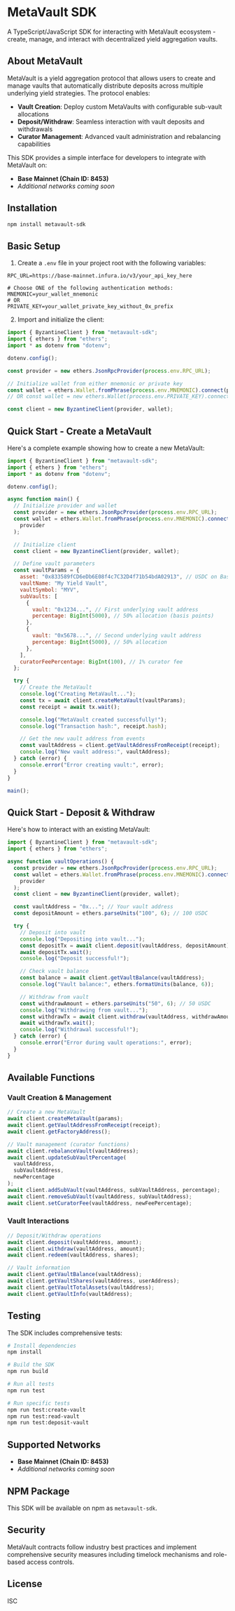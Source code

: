# MetaVault SDK

A TypeScript/JavaScript SDK for interacting with MetaVault ecosystem - create, manage, and interact with decentralized yield aggregation vaults.

## About MetaVault

MetaVault is a yield aggregation protocol that allows users to create and manage vaults that automatically distribute deposits across multiple underlying yield strategies. The protocol enables:

- **Vault Creation**: Deploy custom MetaVaults with configurable sub-vault allocations
- **Deposit/Withdraw**: Seamless interaction with vault deposits and withdrawals
- **Curator Management**: Advanced vault administration and rebalancing capabilities

This SDK provides a simple interface for developers to integrate with MetaVault on:

- **Base Mainnet (Chain ID: 8453)**
- _Additional networks coming soon_

## Installation

```bash
npm install metavault-sdk
```

## Basic Setup

1. Create a `.env` file in your project root with the following variables:

```shell
RPC_URL=https://base-mainnet.infura.io/v3/your_api_key_here

# Choose ONE of the following authentication methods:
MNEMONIC=your_wallet_mnemonic
# OR
PRIVATE_KEY=your_wallet_private_key_without_0x_prefix
```

2. Import and initialize the client:

```typescript
import { ByzantineClient } from "metavault-sdk";
import { ethers } from "ethers";
import * as dotenv from "dotenv";

dotenv.config();

const provider = new ethers.JsonRpcProvider(process.env.RPC_URL);

// Initialize wallet from either mnemonic or private key
const wallet = ethers.Wallet.fromPhrase(process.env.MNEMONIC).connect(provider);
// OR const wallet = new ethers.Wallet(process.env.PRIVATE_KEY).connect(provider);

const client = new ByzantineClient(provider, wallet);
```

## Quick Start - Create a MetaVault

Here's a complete example showing how to create a new MetaVault:

```js
import { ByzantineClient } from "metavault-sdk";
import { ethers } from "ethers";
import * as dotenv from "dotenv";

dotenv.config();

async function main() {
  // Initialize provider and wallet
  const provider = new ethers.JsonRpcProvider(process.env.RPC_URL);
  const wallet = ethers.Wallet.fromPhrase(process.env.MNEMONIC).connect(
    provider
  );

  // Initialize client
  const client = new ByzantineClient(provider, wallet);

  // Define vault parameters
  const vaultParams = {
    asset: "0x833589fCD6eDb6E08f4c7C32D4f71b54bdA02913", // USDC on Base
    vaultName: "My Yield Vault",
    vaultSymbol: "MYV",
    subVaults: [
      {
        vault: "0x1234...", // First underlying vault address
        percentage: BigInt(5000), // 50% allocation (basis points)
      },
      {
        vault: "0x5678...", // Second underlying vault address
        percentage: BigInt(5000), // 50% allocation
      },
    ],
    curatorFeePercentage: BigInt(100), // 1% curator fee
  };

  try {
    // Create the MetaVault
    console.log("Creating MetaVault...");
    const tx = await client.createMetaVault(vaultParams);
    const receipt = await tx.wait();

    console.log("MetaVault created successfully!");
    console.log("Transaction hash:", receipt.hash);

    // Get the new vault address from events
    const vaultAddress = client.getVaultAddressFromReceipt(receipt);
    console.log("New vault address:", vaultAddress);
  } catch (error) {
    console.error("Error creating vault:", error);
  }
}

main();
```

## Quick Start - Deposit & Withdraw

Here's how to interact with an existing MetaVault:

```js
import { ByzantineClient } from "metavault-sdk";
import { ethers } from "ethers";

async function vaultOperations() {
  const provider = new ethers.JsonRpcProvider(process.env.RPC_URL);
  const wallet = ethers.Wallet.fromPhrase(process.env.MNEMONIC).connect(
    provider
  );
  const client = new ByzantineClient(provider, wallet);

  const vaultAddress = "0x..."; // Your vault address
  const depositAmount = ethers.parseUnits("100", 6); // 100 USDC

  try {
    // Deposit into vault
    console.log("Depositing into vault...");
    const depositTx = await client.deposit(vaultAddress, depositAmount);
    await depositTx.wait();
    console.log("Deposit successful!");

    // Check vault balance
    const balance = await client.getVaultBalance(vaultAddress);
    console.log("Vault balance:", ethers.formatUnits(balance, 6));

    // Withdraw from vault
    const withdrawAmount = ethers.parseUnits("50", 6); // 50 USDC
    console.log("Withdrawing from vault...");
    const withdrawTx = await client.withdraw(vaultAddress, withdrawAmount);
    await withdrawTx.wait();
    console.log("Withdrawal successful!");
  } catch (error) {
    console.error("Error during vault operations:", error);
  }
}
```

## Available Functions

### Vault Creation & Management

```js
// Create a new MetaVault
await client.createMetaVault(params);
await client.getVaultAddressFromReceipt(receipt);
await client.getFactoryAddress();

// Vault management (curator functions)
await client.rebalanceVault(vaultAddress);
await client.updateSubVaultPercentage(
  vaultAddress,
  subVaultAddress,
  newPercentage
);
await client.addSubVault(vaultAddress, subVaultAddress, percentage);
await client.removeSubVault(vaultAddress, subVaultAddress);
await client.setCuratorFee(vaultAddress, newFeePercentage);
```

### Vault Interactions

```js
// Deposit/Withdraw operations
await client.deposit(vaultAddress, amount);
await client.withdraw(vaultAddress, amount);
await client.redeem(vaultAddress, shares);

// Vault information
await client.getVaultBalance(vaultAddress);
await client.getVaultShares(vaultAddress, userAddress);
await client.getVaultTotalAssets(vaultAddress);
await client.getVaultInfo(vaultAddress);
```

## Testing

The SDK includes comprehensive tests:

```bash
# Install dependencies
npm install

# Build the SDK
npm run build

# Run all tests
npm run test

# Run specific tests
npm run test:create-vault
npm run test:read-vault
npm run test:deposit-vault
```

## Supported Networks

- **Base Mainnet (Chain ID: 8453)**
- _Additional networks coming soon_

## NPM Package

This SDK will be available on npm as `metavault-sdk`.

## Security

MetaVault contracts follow industry best practices and implement comprehensive security measures including timelock mechanisms and role-based access controls.

## License

ISC
